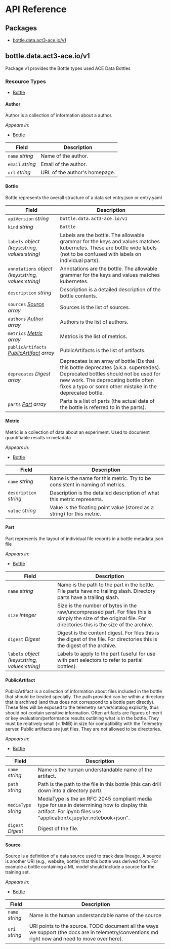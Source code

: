 # API Reference

## Packages
- [bottle.data.act3-ace.io/v1](#bottledataact3-aceiov1)


## bottle.data.act3-ace.io/v1

Package v1 provides the Bottle types used ACE Data Bottles

### Resource Types
- [Bottle](#bottle)



#### Author



Author is a collection of information about a author.

_Appears in:_
- [Bottle](#bottle)

| Field | Description |
| --- | --- |
| `name` _string_ | Name of the author. |
| `email` _string_ | Email of the author. |
| `url` _string_ | URL of the author's homepage. |


#### Bottle



Bottle represents the overall structure of a data set entry.json or entry.yaml



| Field | Description |
| --- | --- |
| `apiVersion` _string_ | `bottle.data.act3-ace.io/v1`
| `kind` _string_ | `Bottle`
| `labels` _object (keys:string, values:string)_ | Labels are the bottle. The allowable grammar for the keys and values matches kubernetes. These are bottle wide labels (not to be confused with labels on individual parts). |
| `annotations` _object (keys:string, values:string)_ | Annotations are the bottle. The allowable grammar for the keys and values matches kubernetes. |
| `description` _string_ | Description is a detailed description of the bottle contents. |
| `sources` _[Source](#source) array_ | Sources is the list of sources. |
| `authors` _[Author](#author) array_ | Authors is the list of authors. |
| `metrics` _[Metric](#metric) array_ | Metrics is the list of metrics. |
| `publicArtifacts` _[PublicArtifact](#publicartifact) array_ | PublicArtifacts is the list of artifacts. |
| `deprecates` _Digest array_ | Deprecates is an array of bottle IDs that this bottle deprecates (a.k.a. supersedes). Deprecated bottles should not be used for new work. The deprecating bottle often fixes a typo or some other mistake in the deprecated bottle. |
| `parts` _[Part](#part) array_ | Parts is a list of parts (the actual data of the bottle is referred to in the parts). |


#### Metric



Metric is a collection of data about an experiment. Used to document quantifiable results in metadata

_Appears in:_
- [Bottle](#bottle)

| Field | Description |
| --- | --- |
| `name` _string_ | Name is the name for this metric. Try to be consistent in naming of metrics. |
| `description` _string_ | Description is the detailed description of what this metric represents. |
| `value` _string_ | Value is the floating point value (stored as a string) for this metric. |


#### Part



Part represents the layout of individual file records in a bottle metadata json file

_Appears in:_
- [Bottle](#bottle)

| Field | Description |
| --- | --- |
| `name` _string_ | Name is the path to the part in the bottle. File parts have no trailing slash. Directory parts have a trailing slash. |
| `size` _integer_ | Size is the number of bytes in the raw/uncompressed part. For files this is simply the size of the original file. For directories this is the size of the archive. |
| `digest` _Digest_ | Digest is the content digest. For files this is the digest of the file. For directories this is the digest of the archive. |
| `labels` _object (keys:string, values:string)_ | Labels to apply to the part (useful for use with part selectors to refer to partial bottles). |


#### PublicArtifact



PublicArtifact is a collection of information about files included in the bottle that should be treated specially. The path provided can be within a directory that is archived (and thus does not correspond to a bottle part directly). These files will be exposed to the telemetry server/catalog explicitly, thus should not contain sensitive information. Often artifacts are figures of merit or key evaluation/performance results outlining what is in the bottle. They must be relatively small (< 1MiB) in size for compatibility with the Telemetry server. Public artifacts are just files.  They are not allowed to be directories.

_Appears in:_
- [Bottle](#bottle)

| Field | Description |
| --- | --- |
| `name` _string_ | Name is the human understandable name of the artifact. |
| `path` _string_ | Path is the path to the file in this bottle (this can drill down into a directory part). |
| `mediaType` _string_ | MediaType is the an RFC 2045 compliant media type for use in determining how to display this artifact. For ipynb files use "application/x.jupyter.notebook+json". |
| `digest` _Digest_ | Digest of the file. |


#### Source



Source is a definition of a data source used to track data lineage. A source is another URI (e.g., website, bottle) that this bottle was derived from. For example a bottle containing a ML model should include a source for the training set.

_Appears in:_
- [Bottle](#bottle)

| Field | Description |
| --- | --- |
| `name` _string_ | Name is the human understandable name of the source |
| `uri` _string_ | URI points to the source. TODO document all the ways we support (the docs are in telemetry/conventions.md right now and need to move over here). |


